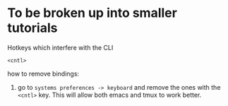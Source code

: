 
To be broken up into smaller tutorials
===



Hotkeys which interfere with the CLI


`<cntl>`

how to remove bindings:

1. go to `systems preferences -> keyboard` and remove the ones with the `<cntl>` key.  This will allow both emacs and tmux to work better.
